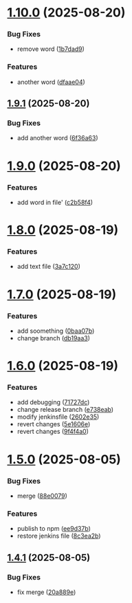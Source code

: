 # [1.10.0](https://github.com/lartiorkorLartey/jubilant-octo-computing-machine/compare/v1.9.1...v1.10.0) (2025-08-20)


### Bug Fixes

* remove word ([1b7dad9](https://github.com/lartiorkorLartey/jubilant-octo-computing-machine/commit/1b7dad91c223de7a797f1e5706f1c77e6523ab4f))


### Features

* another word ([dfaae04](https://github.com/lartiorkorLartey/jubilant-octo-computing-machine/commit/dfaae04c42bcff4d722458b8b42cef7d4a70de41))

## [1.9.1](https://github.com/lartiorkorLartey/jubilant-octo-computing-machine/compare/v1.9.0...v1.9.1) (2025-08-20)


### Bug Fixes

* add another word ([6f36a63](https://github.com/lartiorkorLartey/jubilant-octo-computing-machine/commit/6f36a6370d1592ff64e2122c024ef3ce65e33199))

# [1.9.0](https://github.com/lartiorkorLartey/jubilant-octo-computing-machine/compare/v1.8.0...v1.9.0) (2025-08-20)


### Features

* add word in file' ([c2b58f4](https://github.com/lartiorkorLartey/jubilant-octo-computing-machine/commit/c2b58f400d3384bb86f1940b7b84b7ba5cc53113))

# [1.8.0](https://github.com/lartiorkorLartey/jubilant-octo-computing-machine/compare/v1.7.0...v1.8.0) (2025-08-19)


### Features

* add text file ([3a7c120](https://github.com/lartiorkorLartey/jubilant-octo-computing-machine/commit/3a7c12052ab4726f0c6ffdea406c00c4faae42da))

# [1.7.0](https://github.com/lartiorkorLartey/jubilant-octo-computing-machine/compare/v1.6.0...v1.7.0) (2025-08-19)


### Features

* add soomething ([0baa07b](https://github.com/lartiorkorLartey/jubilant-octo-computing-machine/commit/0baa07b88e707efd604436a55a18408266780f2b))
* change branch ([db19aa3](https://github.com/lartiorkorLartey/jubilant-octo-computing-machine/commit/db19aa317cb8cac58494e17a3b01788aa87da757))

# [1.6.0](https://github.com/lartiorkorLartey/jubilant-octo-computing-machine/compare/v1.5.0...v1.6.0) (2025-08-19)


### Features

* add debugging ([71727dc](https://github.com/lartiorkorLartey/jubilant-octo-computing-machine/commit/71727dcf7e1f2921dc3009e71b15557f534c7ff9))
* change release branch ([e738eab](https://github.com/lartiorkorLartey/jubilant-octo-computing-machine/commit/e738eab6d0ec3a6aa97d5378f182218fdd373518))
* modify jenkinsfile ([2602e35](https://github.com/lartiorkorLartey/jubilant-octo-computing-machine/commit/2602e3575c819a1ea866aaa0c163da066ad3035a))
* revert changes ([5e1606e](https://github.com/lartiorkorLartey/jubilant-octo-computing-machine/commit/5e1606e1ad9f3c0e0696678d4f7a432e2356d930))
* revert changes ([9f4f4a0](https://github.com/lartiorkorLartey/jubilant-octo-computing-machine/commit/9f4f4a0e113c4e28714fb5f3ab5b933e17b791a5))

# [1.5.0](https://github.com/lartiorkorLartey/jubilant-octo-computing-machine/compare/v1.4.1...v1.5.0) (2025-08-05)


### Bug Fixes

* merge ([88e0079](https://github.com/lartiorkorLartey/jubilant-octo-computing-machine/commit/88e007943a279ec7393f7ede004395abe6824fbe))


### Features

* publish to npm ([ee9d37b](https://github.com/lartiorkorLartey/jubilant-octo-computing-machine/commit/ee9d37b58f62d66692546faa985d1788aa36431e))
* restore jenkins file ([8c3ea2b](https://github.com/lartiorkorLartey/jubilant-octo-computing-machine/commit/8c3ea2b9189510dce1da5a2a42fb2def68f54941))

## [1.4.1](https://github.com/lartiorkorLartey/jubilant-octo-computing-machine/compare/v1.4.0...v1.4.1) (2025-08-05)


### Bug Fixes

* fix merge ([20a889e](https://github.com/lartiorkorLartey/jubilant-octo-computing-machine/commit/20a889e7c5c03d4ba87b493a2fac815b2b35e478))
